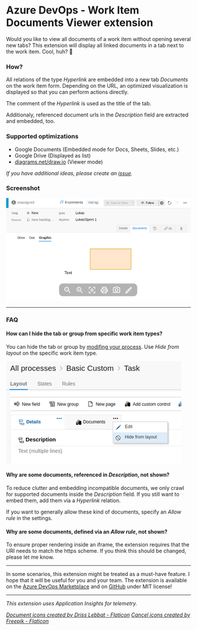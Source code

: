 # Azure DevOps - Work Item Documents Viewer extension

Would you like to view all documents of a work item without opening several new tabs? This extension will display all linked documents in a tab next to the work item. Cool, huh? 🤩

### How?

All relations of the type _Hyperlink_ are embedded into a new tab _Documents_ on the work item form. Depending on the URL, an optimized visualization is displayed so that you can perform actions directly.

The comment of the _Hyperlink_ is used as the title of the tab.

Additionaly, referenced document urls in the _Description_ field are extracted and embedded, too.

### Supported optimizations

- Google Documents (Embedded mode for Docs, Sheets, Slides, etc.)
- Google Drive (Displayed as list)
- [diagrams.net/draw.io](https://app.diagrams.net/) (Viewer mode)

_If you have additional ideas, please create an [issue](https://github.com/woehrl01/azdo-workitem-documents-extension/issues)._

### Screenshot

![diagrams.net](static/diagrams.net.png)

---

### FAQ

#### How can I hide the tab or group from specific work item types?

You can hide the tab or group by [modifing your process](https://docs.microsoft.com/en-us/azure/devops/organizations/settings/work/customize-process-form?view=azure-devops). Use _Hide from layout_ on the specific work item type.

![hide from layout](static/hide_from_layout.png)

#### Why are some documents, referenced in _Description_, not shown?

To reduce clutter and embedding incompatible documents, we only crawl for supported documents inside the _Description_ field. If you still want to embed them, add them via a _Hyperlink_ relation.

If you want to generally allow these kind of documents, specify an _Allow rule_ in the settings.

#### Why are some documents, defined via an _Allow rule_, not shown?

To ensure proper rendering inside an iframe, the extension requires that the URI needs to match the https scheme. If you think this should be changed, please let me know.

---

In some scenarios, this extension might be treated as a must-have feature. I hope that it will be useful for you and your team. The extension is available on the [Azure DevOps Marketplace](https://marketplace.visualstudio.com/items?itemName=lukaswoehrl.azdo-workitem-documents) and on [GitHub](https://github.com/woehrl01/azdo-workitem-documents-extension) under MIT license!

---
_This extension uses Application Insights for telemetry._

_[Document icons created by Driss Lebbat - Flaticon](https://www.flaticon.com/free-icons/document)_
_[Cancel icons created by Freepik - Flaticon](https://www.flaticon.com/free-icons/cancel)_
